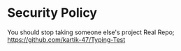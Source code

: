 # Security Policy

You should stop taking someone else's project
Real Repo;
https://github.com/kartik-47/Typing-Test
